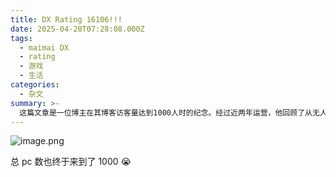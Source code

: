 ```yaml
---
title: DX Rating 16106!!!
date: 2025-04-20T07:28:08.000Z
tags:
  - maimai DX
  - rating
  - 游戏
  - 生活
categories:
  - 杂文
summary: >-
  这篇文章是一位博主在其博客访客量达到1000人时的纪念。经过近两年运营，他回顾了从无人问津到达成里程碑的历程，心中百感交集。他感谢每位访客的支持，并视其为继续前行的动力和一个全新的开始。
---
```


![image.png](https://s2.loli.net/2025/08/15/lfAgrGbM6ePSdzE.png)

总 pc 数也终于来到了 1000 😭
